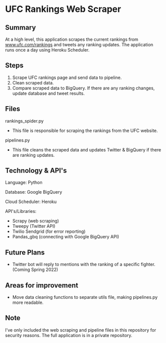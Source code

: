 # UFC Rankings Web Scraper

## Summary
At a high level, this application scrapes the current rankings from www.ufc.com/rankings and tweets any ranking updates. The application runs once a day using Heroku Scheduler.

## Steps
1) Scrape UFC rankings page and send data to pipeline.
2) Clean scraped data.
3) Compare scraped data to BigQuery. If there are any ranking changes, update database and tweet results.

## Files
rankings_spider.py
- This file is responsible for scraping the rankings from the UFC website.

pipelines.py
- This file cleans the scraped data and updates Twitter & BigQuery if there are ranking updates.

## Technology & API's
Language: Python

Database: Google BigQuery

Cloud Scheduler: Heroku

API's/Libraries: 
- Scrapy (web scraping)
- Tweepy (Twitter API)
- Twilio Sendgrid (for error reporting)
- Pandas_gbq (connecting with Google BigQuery API)

## Future Plans
- Twitter bot will reply to mentions with the ranking of a specific fighter. (Coming Spring 2022)

## Areas for improvement
- Move data cleaning functions to separate utils file, making pipelines.py more readable.

## Note
I've only included the web scraping and pipeline files in this repository for security reasons. The full application is in a private repository.
